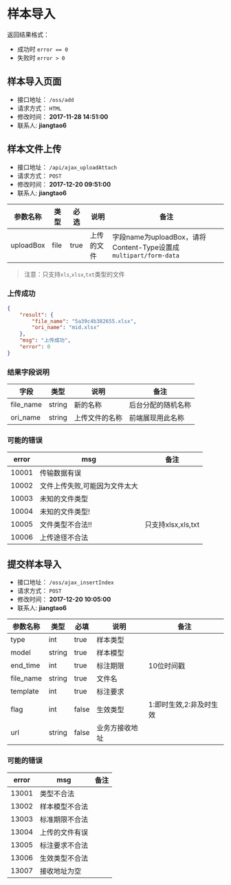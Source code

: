 # 样本导入

返回结果格式：
* 成功时 `error == 0`
* 失败时 `error > 0`

## 样本导入页面
* 接口地址：    `/oss/add`
* 请求方式： `HTML`
* 修改时间： **2017-11-28 14:51:00**
* 联系人: **jiangtao6**

## 样本文件上传
* 接口地址：    `/api/ajax_uploadAttach`
* 请求方式： `POST`
* 修改时间： **2017-12-20 09:51:00**
* 联系人: **jiangtao6**

| 参数名称|类型 | 必选 | 说明 | 备注 |
| --- | ---|--- | --- | --- |
| uploadBox | file |true | 上传的文件 |字段name为uploadBox，请将Content-Type设置成`multipart/form-data`  |

> 注意：只支持`xls`,`xlsx`,`txt`类型的文件 

### 上传成功
```json
{
    "result": {
        "file_name": "5a39c4b382655.xlsx",
        "ori_name": "mid.xlsx"
    },
    "msg": "上传成功",
    "error": 0
}
```
### 结果字段说明

| 字段|类型|说明 | 备注 |
| --- |---| ---|--- |
| file_name|string| 新的名称| 后台分配的随机名称|
| ori_name|string| 上传文件的名称| 前端展现用此名称|

### 可能的错误
| error|msg | 备注 |
| --- | ---|--- |
| 10001| 传输数据有误| |
| 10002| 文件上传失败,可能因为文件太大| |
| 10003| 未知的文件类型| |
| 10004| 未知的文件类型!| |
| 10005| 文件类型不合法!!| 只支持xlsx,xls,txt|
| 10006| 上传途径不合法| |

## 提交样本导入

* 接口地址：    `/oss/ajax_insertIndex`
* 请求方式： `POST`
* 修改时间： **2017-12-20 10:05:00**
* 联系人: **jiangtao6**

| 参数名称|类型 |必填| 说明 | 备注 |
| --- | --- |---|--- | --- |
| type| int|true|样本类型 |  |
| model| string|true|样本模型 |  |
| end_time| int|true|标注期限 |10位时间戳  |
| file_name| string|true|文件名 |  |
| template| int|true|标注要求 |  |
| flag| int|false|生效类型 |1:即时生效,2:非及时生效  |
| url| string|false|业务方接收地址 | |

### 可能的错误

| error|msg | 备注 |
| --- | ---|--- |
| 13001| 类型不合法| |
| 13002| 样本模型不合法| |
| 13003| 标准期限不合法| |
| 13004| 上传的文件有误| |
| 13005| 标注要求不合法| |
| 13006| 生效类型不合法| |
| 13007| 接收地址为空| |